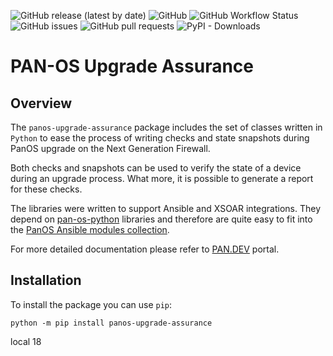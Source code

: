 ![GitHub release (latest by date)](https://img.shields.io/github/v/release/PaloAltoNetworks/pan-os-upgrade-assurance?style=flat-square)
![GitHub](https://img.shields.io/github/license/PaloAltoNetworks/terraform-modules-vmseries-ci-workflows?style=flat-square)
![GitHub Workflow Status](https://img.shields.io/github/actions/workflow/status/PaloAltoNetworks/pan-os-upgrade-assurance/release.yml?style=flat-square)
![GitHub issues](https://img.shields.io/github/issues/PaloAltoNetworks/pan-os-upgrade-assurance?style=flat-square)
![GitHub pull requests](https://img.shields.io/github/issues-pr/PaloAltoNetworks/pan-os-upgrade-assurance?style=flat-square)
![PyPI - Downloads](https://img.shields.io/pypi/dm/panos-upgrade-assurance?style=flat-square)


# PAN-OS Upgrade Assurance

## Overview

The `panos-upgrade-assurance` package includes the set of classes written in `Python` to ease the process of writing checks and state snapshots during PanOS upgrade on the Next Generation Firewall.

Both checks and snapshots can be used to verify the state of a device during an upgrade process. What more, it is possible to generate a report for these checks.

The libraries were written to support Ansible and XSOAR integrations. They depend on [pan-os-python](https://pan.dev/panos/docs/panospython/) libraries and therefore are quite easy to fit into the [PanOS Ansible modules collection](https://galaxy.ansible.com/paloaltonetworks/panos).

For more detailed documentation please refer to [PAN.DEV](https://pan.dev/panos/docs/panos-upgrade-assurance/) portal.

## Installation

To install the package you can use `pip`:

``` console
python -m pip install panos-upgrade-assurance
```

local 18
